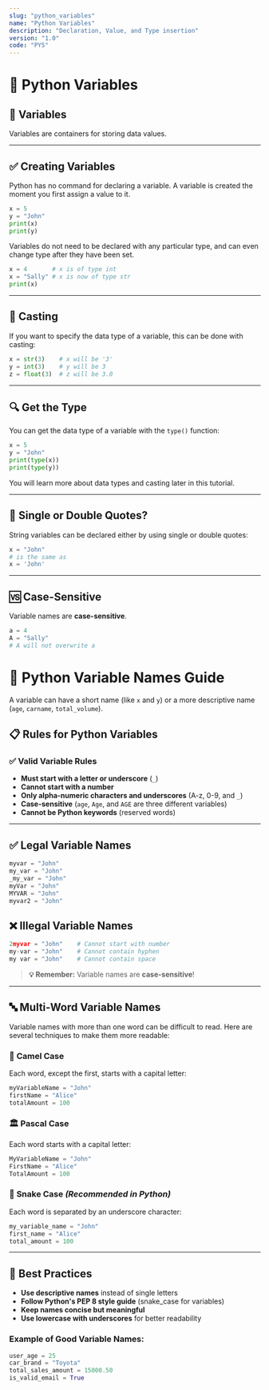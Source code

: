 ```yaml
---
slug: "python_variables"
name: "Python Variables"
description: "Declaration, Value, and Type insertion"
version: "1.0"
code: "PY5"
---
```


# 🧠 Python Variables

## 📌 Variables

Variables are containers for storing data values.

---

## ✅ Creating Variables

Python has no command for declaring a variable. A variable is created the moment you first assign a value to it.

```python
x = 5
y = "John"
print(x)
print(y)
```

Variables do not need to be declared with any particular type, and can even change type after they have been set.

```python
x = 4       # x is of type int
x = "Sally" # x is now of type str
print(x)
```

---

## 🎯 Casting

If you want to specify the data type of a variable, this can be done with casting:

```python
x = str(3)    # x will be '3'
y = int(3)    # y will be 3
z = float(3)  # z will be 3.0
```

---

## 🔍 Get the Type

You can get the data type of a variable with the `type()` function:

```python
x = 5
y = "John"
print(type(x))
print(type(y))
```

You will learn more about data types and casting later in this tutorial.

---

## 🧵 Single or Double Quotes?

String variables can be declared either by using single or double quotes:

```python
x = "John"
# is the same as
x = 'John'
```

---

## 🆚 Case-Sensitive

Variable names are **case-sensitive**.

```python
a = 4
A = "Sally"
# A will not overwrite a
```

# 🐍 Python Variable Names Guide

A variable can have a short name (like `x` and `y`) or a more descriptive name (`age`, `carname`, `total_volume`).

## 📋 Rules for Python Variables

### ✅ **Valid Variable Rules**
- **Must start with a letter or underscore** (`_`)
- **Cannot start with a number**
- **Only alpha-numeric characters and underscores** (A-z, 0-9, and `_`)
- **Case-sensitive** (`age`, `Age`, and `AGE` are three different variables)
- **Cannot be Python keywords** (reserved words)

---

## ✅ Legal Variable Names

```python
myvar = "John"
my_var = "John"
_my_var = "John"
myVar = "John"
MYVAR = "John"
myvar2 = "John"
```

## ❌ Illegal Variable Names

```python
2myvar = "John"    # Cannot start with number
my-var = "John"    # Cannot contain hyphen
my var = "John"    # Cannot contain space
```

> **💡 Remember:** Variable names are **case-sensitive**!

---

## 🔤 Multi-Word Variable Names

Variable names with more than one word can be difficult to read. Here are several techniques to make them more readable:

### 🐫 **Camel Case**
Each word, except the first, starts with a capital letter:

```python
myVariableName = "John"
firstName = "Alice"
totalAmount = 100
```

### 🏛️ **Pascal Case**
Each word starts with a capital letter:

```python
MyVariableName = "John"
FirstName = "Alice"
TotalAmount = 100
```

### 🐍 **Snake Case** *(Recommended in Python)*
Each word is separated by an underscore character:

```python
my_variable_name = "John"
first_name = "Alice"
total_amount = 100
```

---

## 🎯 Best Practices

- **Use descriptive names** instead of single letters
- **Follow Python's PEP 8 style guide** (snake_case for variables)
- **Keep names concise but meaningful**
- **Use lowercase with underscores** for better readability

### Example of Good Variable Names:
```python
user_age = 25
car_brand = "Toyota"
total_sales_amount = 15000.50
is_valid_email = True
```